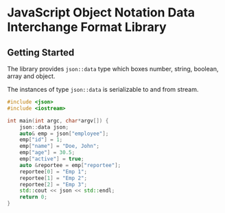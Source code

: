 # JavaScript Object Notation Data Interchange Format Library

## Getting Started
The library provides `json::data` type which boxes number, string, boolean, array and object.

The instances of type `json::data` is serializable to and from stream.

``` c++ 
#include <json>
#include <iostream>

int main(int argc, char*argv[]) {
    json::data json;
    auto& emp = json["employee"];
    emp["id"] = 1;
    emp["name"] = "Doe, John";
    emp["age"] = 30.5;
    emp["active"] = true;
    auto &reportee = emp["reportee"];
    reportee[0] = "Emp 1";
    reportee[1] = "Emp 2";
    reportee[2] = "Emp 3";
    std::cout << json << std::endl;
    return 0;
}
```